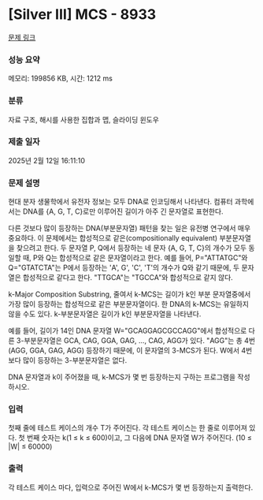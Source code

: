 # [Silver III] MCS - 8933 

[문제 링크](https://www.acmicpc.net/problem/8933) 

### 성능 요약

메모리: 199856 KB, 시간: 1212 ms

### 분류

자료 구조, 해시를 사용한 집합과 맵, 슬라이딩 윈도우

### 제출 일자

2025년 2월 12일 16:11:10

### 문제 설명

<p>현대 분자 생물학에서 유전자 정보는 모두 DNA로 인코딩해서 나타낸다. 컴퓨터 과학에서는 DNA를 {A, G, T, C}로만 이루어진 길이가 아주 긴 문자열로 표현한다.</p>

<p>다른 것보다 많이 등장하는 DNA(부분문자열) 패턴을 찾는 일은 유전병 연구에서 매우 중요하다. 이 문제에서는 합성적으로 같은(compositionally equivalent) 부분문자열을 찾으려고 한다. 두 문자열 P, Q에서 등장하는 네 문자 {A, G, T, C}의 개수가 모두 동일할 때, P와 Q는 합성적으로 같은 문자열이라고 한다. 예를 들어, P="ATTATGC"와 Q="GTATCTA"는 P에서 등장하는 'A', G', 'C', 'T'의 개수가 Q와 같기 때문에, 두 문자열은 합성적으로 같다고 한다. "TTGCA"는 "TGCCA"와 합성적으로 같지 않다.</p>

<p>k-Major Composition Substring, 줄여서 k-MCS는 길이가 k인 부분 문자열중에서 가장 많이 등장하는 합성적으로 같은 부분문자열이다. 한 DNA의 k-MCS는 유일하지 않을 수도 있다. k-부분문자열은 길이가 k인 부분문자열을 나타낸다.</p>

<p>예를 들어, 길이가 14인 DNA 문자열 W="GCAGGAGCGCCAGG"에서 합성적으로 다른 3-부분문자열은 GCA, CAG, GGA, GAG, ..., CAG, AGG가 있다. "AGG"는 총 4번 (AGG, GGA, GAG, AGG) 등장하기 때문에, 이 문자열의 3-MCS가 된다. W에서 4번 보다 많이 등장하는 3-부분문자열은 없다.</p>

<p>DNA 문자열과 k이 주어졌을 때, k-MCS가 몇 번 등장하는지 구하는 프로그램을 작성하시오.</p>

### 입력 

 <p>첫째 줄에 테스트 케이스의 개수 T가 주어진다. 각 테스트 케이스는 한 줄로 이루어져 있다. 첫 번째 숫자는 k(1 ≤ k ≤ 600)이고, 그 다음에 DNA 문자열 W가 주어진다. (10 ≤ |W| ≤ 60000)</p>

### 출력 

 <p>각 테스트 케이스 마다, 입력으로 주어진 W에서 k-MCS가 몇 번 등장하는지 출력한다.</p>

